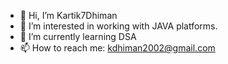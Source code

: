 - 👋 Hi, I’m Kartik7Dhiman
- 👀 I’m interested in working with JAVA platforms. 
- 🌱 I’m currently learning DSA 
- 📫 How to reach me: kdhiman2002@gmail.com

<!---
Kartik7Dhiman/Kartik7Dhiman is a ✨ special ✨ repository because its `README.md` (this file) appears on your GitHub profile.
You can click the Preview link to take a look at your changes.
--->
